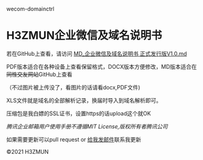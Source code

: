 wecom-domainctrl
# H3ZMUN企业微信及域名说明书


若在GitHub上查看，请访问 <a href="https://github.com/RailgunBreaker/wecom-domainctrl/blob/main/MD_%E4%BC%81%E4%B8%9A%E5%BE%AE%E4%BF%A1%E5%8F%8A%E5%9F%9F%E5%90%8D%E8%AF%B4%E6%98%8E%E4%B9%A6%20%E6%AD%A3%E5%BC%8F%E5%8F%91%E8%A1%8C%E7%89%88V1.0.md">MD_企业微信及域名说明书 正式发行版V1.0.md</a>
<p>PDF版本适合在各种设备上查看保留格式，DOCX版本方便修改，MD版本适合在<s>同性交友网站</s>GitHub上查看


（不过图片被上传没了，看图片的话请看docx,PDF文件)


XLS文件就是域名的全部解析记录，换届时导入到域名解析即可。


压缩包是我白嫖的SSL证书，设置https的话upload这个就OK


*腾讯企业邮箱用户使用手册不遵循MIT License,版权所有者腾讯公司*


如果需要更新可以pull request or <a href="mailto:admin@alansong.club">给我发邮件</a>联系我更新


©2021 H3ZMUN
